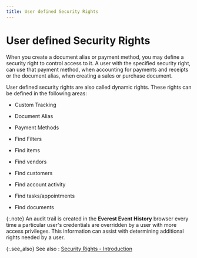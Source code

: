 ```yaml
---
title: User defined Security Rights
---
```


# User defined Security Rights


When you create a document alias or payment method, you may define a  security right to control access to it. A user with the specified security  right, can use that payment method, when accounting for payments and receipts  or the document alias, when creating a sales or purchase document.


User defined security rights are also called dynamic rights. These rights  can be defined in the following areas:

- Custom Tracking
- Document Alias
- Payment Methods
- Find Filters


- Find items
- Find vendors
- Find customers
- Find account activity
- Find tasks/appointments
- Find documents



{:.note}
An audit trail is created in the **Everest 
 Event History** browser every time a particular user's credentials  are overridden by a user with more access privileges. This information  can assist with determining additional rights needed by a user.


{:.see_also}
See also
: [Security Rights -  Introduction]({{site.sc_baseurl}}/options/security/security-rights/security_rights.html)
